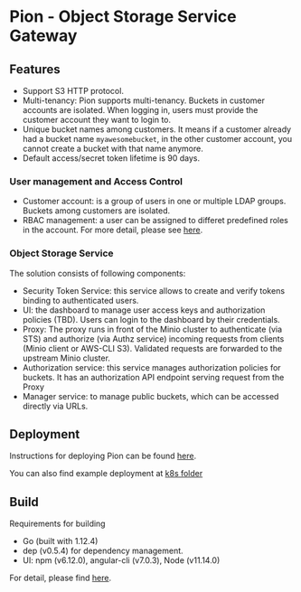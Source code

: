 # Pion - Object Storage Service Gateway

## Features
- Support S3 HTTP protocol.
- Multi-tenancy: Pion supports multi-tenancy. Buckets in customer accounts are isolated. When logging in, users must provide 
the customer account they want to login to.
- Unique bucket names among customers. It means if a customer already had a bucket name `myawesomebucket`, in the other 
customer account, you cannot create a bucket with that name anymore.
- Default access/secret token lifetime is 90 days.

### User management and Access Control
- Customer account: is a group of users in one or multiple LDAP groups. Buckets among customers are isolated.
- RBAC management: a user can be assigned to differet predefined roles in the account. For more detail, please see [here](docs/authorization.md).
 	
### Object Storage Service
The solution consists of following components:
 - Security Token Service: this service allows to create and verify tokens binding to authenticated users.
 - UI: the dashboard to manage user access keys and authorization policies (TBD). Users can login to the dashboard
 by their credentials.
 - Proxy: The proxy runs in front of the Minio cluster to authenticate (via STS) and authorize (via Authz service) 
 incoming requests from clients (Minio client or AWS-CLI S3). Validated requests are forwarded to the upstream Minio cluster.
 - Authorization service: this service manages authorization policies for buckets. It has an authorization API endpoint 
 serving request from the Proxy
 - Manager service: to manage public buckets, which can be accessed directly via URLs.
 
## Deployment
Instructions for deploying Pion can be found [here](docs/deploy.md).

You can also find example deployment at [k8s folder](k8s/dev) 

## Build
Requirements for building
- Go (built with 1.12.4)
- dep (v0.5.4) for dependency management.
- UI: npm (v6.12.0), angular-cli (v7.0.3), Node (v11.14.0)

For detail, please find [here](docs/build.md).